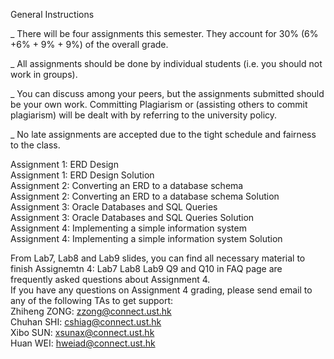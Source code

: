 General Instructions

_         There will be four assignments this semester. They account for 30% (6% +6% + 9% + 9%) of the overall grade.

_         All assignments should be done by individual students (i.e. you should not work in groups).

_         You can discuss among your peers, but the assignments submitted should be your own work. Committing Plagiarism or (assisting others to commit plagiarism) will be dealt with by referring to the university policy.

_         No late assignments are accepted due to the tight schedule and fairness to the class.

Assignment 1: ERD Design    
Assignment 1: ERD Design Solution      
Assignment 2: Converting an ERD to a database schema      
Assignment 2: Converting an ERD to a database schema Solution      
Assignment 3: Oracle Databases and SQL Queries       
Assignment 3: Oracle Databases and SQL Queries Solution      
Assignment 4: Implementing a simple information system       
Assignment 4: Implementing a simple information system Solution  

From Lab7, Lab8 and Lab9 slides, you can find all necessary material to finish Assignemtn 4:   Lab7 Lab8 Lab9 
Q9 and Q10 in FAQ page are frequently asked questions about Assignment 4.  
If you have any questions on Assignment 4 grading, please send email to any of the following TAs to get support:      
Zhiheng ZONG: zzong@connect.ust.hk      
Chuhan SHI: cshiag@connect.ust.hk      
Xibo SUN: xsunax@connect.ust.hk      
Huan WEI: hweiad@connect.ust.hk  